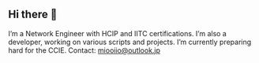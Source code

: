 ## Hi there 👋
I’m a Network Engineer with HCIP and IITC certifications.
I’m also a developer, working on various scripts and projects.
I’m currently preparing hard for the CCIE.
Contact: miooiio@outlook.jp
<!--
**Frieren39/frieren39** is a ✨ _special_ ✨ repository because its `README.md` (this file) appears on your GitHub profile.

Here are some ideas to get you started:

- 🔭 I’m currently working on ...
- 🌱 I’m currently learning ...
- 👯 I’m looking to collaborate on ...
- 🤔 I’m looking for help with ...
- 💬 Ask me about ...
- 📫 How to reach me: ...
- 😄 Pronouns: ...
- ⚡ Fun fact: ...
-->

